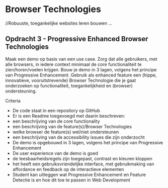 # Browser Technologies
//Robuuste, toegankelijke websites leren bouwen …

## Opdracht 3 - Progressive Enhanced Browser Technologies
Maak een demo op basis van een use case. Zorg dat alle gebruikers, met alle browsers, in iedere context minimaal de core functionaliteit te zien/horen/voelen krijgen. Bouw je demo in 3 lagen, volgens het principe van Progressive Enhancement. Gebruik als enhanced feature een (hippe, innovatieve, vooruitstrevende) Browser Technologie die je gaat onderzoeken op functionaliteit, toegankelijkheid en (browser) ondersteuning.

Criteria
- De code staat in een repository op GitHub
- Er is een Readme toegevoegd met daarin beschreven:
- 	een beschrijving van de core functionality
- 	een beschrijving van de feature(s)/Browser Technologies
- 	welke browser de feature(s) wel/niet ondersteunen
- 	een beschrijving van de accessibility issues die zijn onderzocht
- De demo is opgebouwd in 3 lagen, volgens het principe van Progressive Enhancement
- De user experience van de demo is goed
- 	de leesbaarheidsregels zijn toegepast, contrast en kleuren kloppen
- 	het heeft een gebruiksvriendelijke interface, met gebruikmaking van affordance en feedback op de interactieve elementen
- Student kan uitleggen wat Progressive Enhancement en Feature Detectie is en hoe dit toe te passen in Web Development
